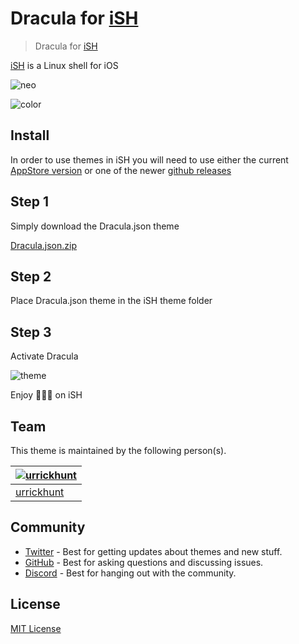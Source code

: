 # Dracula for [iSH](https://github.com/ish-app/ish)

>Dracula for [iSH](https://github.com/ish-app/ish)

[iSH](https://github.com/ish-app/ish) is a Linux shell for iOS

![neo](https://user-images.githubusercontent.com/96319944/233411044-618b2e1b-5e5b-46eb-8d3f-4af5ebbdae6c.png)

![color](https://user-images.githubusercontent.com/96319944/233411077-c66efbb7-01fb-43f1-9df6-1ed3c5e309ff.png)


## Install

In order to use themes in iSH you will need to use either the current [AppStore version](https://apps.apple.com/us/app/ish-shell/id1436902243) or one of the newer [github releases](https://github.com/ish-app/ish/releases)

## Step 1

Simply download the Dracula.json theme

[Dracula.json.zip](https://github.com/dracula/ish/files/11355164/Dracula.json.zip)

## Step 2

Place Dracula.json theme in the iSH theme folder

## Step 3

Activate Dracula

![theme](https://user-images.githubusercontent.com/96319944/233413452-89759c02-3422-4ab4-811a-cad9c3c3fc62.png)

Enjoy 🧛🏻‍♂️ on iSH

## Team

This theme is maintained by the following person(s).


| [![urrickhunt](https://github.com/urrickhunt.png?size=100)](https://github.com/urrickhunt) |
| ---------------------------------------------------------------------------------------- |
| [urrickhunt](https://github.com/urrickhunt)                                               |

## Community

- [Twitter](https://twitter.com/draculatheme) - Best for getting updates about themes and new stuff.
- [GitHub](https://github.com/dracula/dracula-theme/discussions) - Best for asking questions and discussing issues.
- [Discord](https://draculatheme.com/discord-invite) - Best for hanging out with the community.

## License

[MIT License](./LICENSE)
